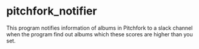 # pitchfork_notifier
This program notifies information of albums in Pitchfork to a slack channel when the program find out albums which these scores are higher than you set.